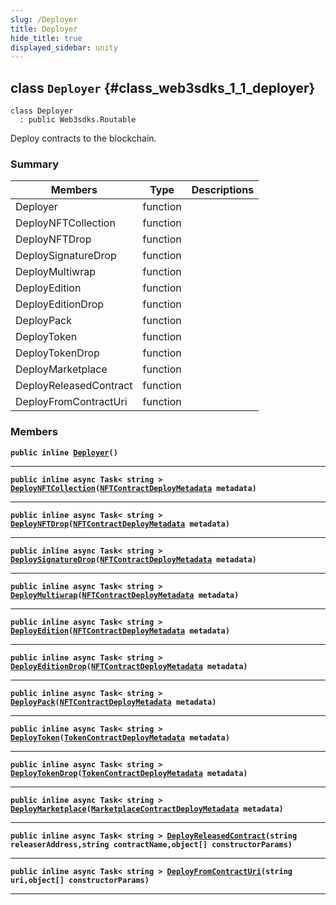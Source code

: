 ```yaml
---
slug: /Deployer
title: Deployer
hide_title: true
displayed_sidebar: unity
---
```


## class `Deployer` {#class_web3sdks_1_1_deployer}

```
class Deployer
  : public Web3sdks.Routable
```

Deploy contracts to the blockchain.

### Summary

| Members                | Type     | Descriptions |
| ---------------------- | -------- | ------------ |
| Deployer               | function |              |
| DeployNFTCollection    | function |              |
| DeployNFTDrop          | function |              |
| DeploySignatureDrop    | function |              |
| DeployMultiwrap        | function |              |
| DeployEdition          | function |              |
| DeployEditionDrop      | function |              |
| DeployPack             | function |              |
| DeployToken            | function |              |
| DeployTokenDrop        | function |              |
| DeployMarketplace      | function |              |
| DeployReleasedContract | function |              |
| DeployFromContractUri  | function |              |

### Members

**`public inline `[`Deployer`](#class_web3sdks_1_1_deployer_1a6b3329ae934d3e34f566026e0ea08d57)`()`**

---

**`public inline async Task< string > `[`DeployNFTCollection`](#class_web3sdks_1_1_deployer_1aa5f5a63ed164970a0da39304a5954f3f)`(`[`NFTContractDeployMetadata`](docs/unity/NFTContractDeployMetadata.md#struct_web3sdks_1_1_n_f_t_contract_deploy_metadata)` metadata)`**

---

**`public inline async Task< string > `[`DeployNFTDrop`](#class_web3sdks_1_1_deployer_1a75149aaa6f1aaf8e73053cbddaff66c1)`(`[`NFTContractDeployMetadata`](docs/unity/NFTContractDeployMetadata.md#struct_web3sdks_1_1_n_f_t_contract_deploy_metadata)` metadata)`**

---

**`public inline async Task< string > `[`DeploySignatureDrop`](#class_web3sdks_1_1_deployer_1a70e5f8fcf89ca13690a024fafe8623ba)`(`[`NFTContractDeployMetadata`](docs/unity/NFTContractDeployMetadata.md#struct_web3sdks_1_1_n_f_t_contract_deploy_metadata)` metadata)`**

---

**`public inline async Task< string > `[`DeployMultiwrap`](#class_web3sdks_1_1_deployer_1ad28a15ef5b839dc2dfb8b228e1f238f9)`(`[`NFTContractDeployMetadata`](docs/unity/NFTContractDeployMetadata.md#struct_web3sdks_1_1_n_f_t_contract_deploy_metadata)` metadata)`**

---

**`public inline async Task< string > `[`DeployEdition`](#class_web3sdks_1_1_deployer_1a8e2a4237f0e1e80c3fa7ccb0b0760930)`(`[`NFTContractDeployMetadata`](docs/unity/NFTContractDeployMetadata.md#struct_web3sdks_1_1_n_f_t_contract_deploy_metadata)` metadata)`**

---

**`public inline async Task< string > `[`DeployEditionDrop`](#class_web3sdks_1_1_deployer_1a8a083fd980859810bf4face2079e0075)`(`[`NFTContractDeployMetadata`](docs/unity/NFTContractDeployMetadata.md#struct_web3sdks_1_1_n_f_t_contract_deploy_metadata)` metadata)`**

---

**`public inline async Task< string > `[`DeployPack`](#class_web3sdks_1_1_deployer_1a765b417f03a22b69ad46d81f0a236d3b)`(`[`NFTContractDeployMetadata`](docs/unity/NFTContractDeployMetadata.md#struct_web3sdks_1_1_n_f_t_contract_deploy_metadata)` metadata)`**

---

**`public inline async Task< string > `[`DeployToken`](#class_web3sdks_1_1_deployer_1a1387421772b61f9c5bbc38556a85ede6)`(`[`TokenContractDeployMetadata`](docs/unity/TokenContractDeployMetadata.md#struct_web3sdks_1_1_token_contract_deploy_metadata)` metadata)`**

---

**`public inline async Task< string > `[`DeployTokenDrop`](#class_web3sdks_1_1_deployer_1a89a2604382e1cfc46a084b37ab87ae94)`(`[`TokenContractDeployMetadata`](docs/unity/TokenContractDeployMetadata.md#struct_web3sdks_1_1_token_contract_deploy_metadata)` metadata)`**

---

**`public inline async Task< string > `[`DeployMarketplace`](#class_web3sdks_1_1_deployer_1afb7d424a176e2014a23496c4388ae323)`(`[`MarketplaceContractDeployMetadata`](docs/unity/MarketplaceContractDeployMetadata.md#struct_web3sdks_1_1_marketplace_contract_deploy_metadata)` metadata)`**

---

**`public inline async Task< string > `[`DeployReleasedContract`](#class_web3sdks_1_1_deployer_1a53a8b69454bd0f491dea15fd5f6feb97)`(string releaserAddress,string contractName,object[] constructorParams)`**

---

**`public inline async Task< string > `[`DeployFromContractUri`](#class_web3sdks_1_1_deployer_1aff5dbce0c6535630b25a55328df5e785)`(string uri,object[] constructorParams)`**

---
